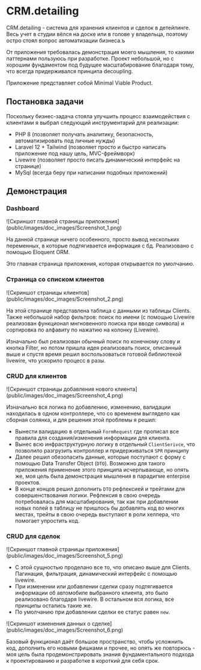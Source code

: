 # CRM.detailing

CRM.detailing - система для хранения клиентов и сделок в детейлинге. Весь учет в студии вёлся на доске или в голове у владельца, поэтому остро стоял вопрос автоматизации бизнеса.ъ

От приложения требовалась демонстрация моего мышления, то какими паттернами пользуюсь при разработке. Проект небольшой, но с хорошим фундаментом под будущее масштабирование благодаря тому, что всегда придерживался принципа decoupling.

Приложение представляет собой Minimal Viable Product. 
## Постановка задачи

Поскольку бизнес-задача стояла улучшить процесс взаимодействия с клиентами я выбрал следующий инструментарий для реализации:
- PHP 8 (позволяет получать аналитику, безопасность, автоматизировать под личные нужды)
- Laravel 12 + Tailwind (позволяет просто и быстро написать приложение под нашу цель, MVC-фреймворк)
- Livewire (позволяет просто писать динамический интерфейс на странице)
- MySql (всегда беру при написании подобных приложений)

## Демонстрация

### Dashboard

![Скриншот главной страницы приложения] (public/images/doc_images/Screenshot_1.png)

На данной странице ничего особенного, просто вывод нескольких переменных, в которые подтягивается информация с бд. Реализовано с помощью Eloquent ORM.

Это главная страница приложения, которая открывается по умолчанию.

### Страница со списком клиентов
![Скриншот страницы клиентов] (public/images/doc_images/Screenshot_2.png)

На этой странице представлена таблица с данными из таблицы Clients. Также небольшой набор фильтров: поиск по имени (с помощью Livewire реализован функционал мнгновенного поиска при вводе символа) и сортировка по алфавиту по нажатию на колонку (Livewire).

Изначально был реализован обычный поиск по конечному слову и кнопка Filter, но потом пришла идея реализовать поиск, описанный выше и спустя время решил воспользоваться готовой библиотекой livewire, что ускорило процесс в разы.

### CRUD для клиентов
![Скриншот страницы добавления нового клиента] (public/images/doc_images/Screenshot_4.png)

Изначально вся логика по добавлению, изменению, валидации находилась в одном контроллере, что со временем выглядело как сборная солянка, и для решения этой проблемы я решил:
- Вынести валидацию в отдельный `FormRequest` где прописал все правила для создания/изменения информации для клиента. 
- Вынес всю инфраструктурную логику в отдельный `ClientSerivce`, что позволило разгрузить контроллер и придерживаться `SPR` принципу
- Далее решил обезопасить данные, которые поступают с форму с помощью Data Transfer Object (`DTO`). Возможно для такого приложения применение этого принципа исчерпывающе, но опять же, моя цель была демонстрация мышления в парадигме enterpise проектов. 
- В конце концов решил дополнить `DTO` рефлексией и трейтами для совершенствования логики. Рефлексия в свою очередь потребовалась для масштабирования, так как при добавлении новых полей в таблицу не пришлось бы добавлять код во многих местах, трейты в свою очередь выступают в роли хелпера, что помогает упростить код.

### CRUD для сделок
![Скриншот главной страницы приложения] (public/images/doc_images/Screenshot_5.png)

- С этой сущностью проделано все то, что описано выше для Clients. Пагинация, фильтрация, динамический интерфейс с помощью livewire. 
- При изменении или добавлении сделки сразу подтягивается информации об автомобиле выбранного клиента, это было реализовано благодаря livewire. В остальном вся логика, все принципы остались такие же.
- По умолчанию при добавлении сделки ее статус равен `new`. 

![Скриншот изменения данных о сделке] (public/images/doc_images/Screenshot_6.png)


Базовый функционал даёт большое пространство, чтобы усложнить код, дополнить его новыми фишками и прочее, но опять же повторюсь - моя цель была продемонстрировать знания фундаментального подхода к проектированию и разработке в короткий для себя срок.
